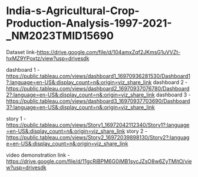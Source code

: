 # India-s-Agricultural-Crop-Production-Analysis-1997-2021-_NM2023TMID15690


Dataset link-https://drive.google.com/file/d/104amxZqf2JKmsG1uVVZt-hxMZ9YPoxtz/view?usp=drivesdk


dashboard 1 - https://public.tableau.com/views/dashboard1_16970936281530/Dashboard1?:language=en-US&:display_count=n&:origin=viz_share_link
dashboard 2 - https://public.tableau.com/views/dashboard2_16970937076780/Dashboard2?:language=en-US&:display_count=n&:origin=viz_share_link
dashboard 3 - https://public.tableau.com/views/dashboard3_16970937703690/Dashboard3?:language=en-US&:display_count=n&:origin=viz_share_link

story 1 - https://public.tableau.com/views/Story1_16972042112340/Story1?:language=en-US&:display_count=n&:origin=viz_share_link
story 2 - https://public.tableau.com/views/Story2_16972039898130/Story2?:language=en-US&:display_count=n&:origin=viz_share_link

video demonstration link - https://drive.google.com/file/d/11gcRiBPM6G0iMB1sycJZsO8w6ZyTMitO/view?usp=drivesdk

